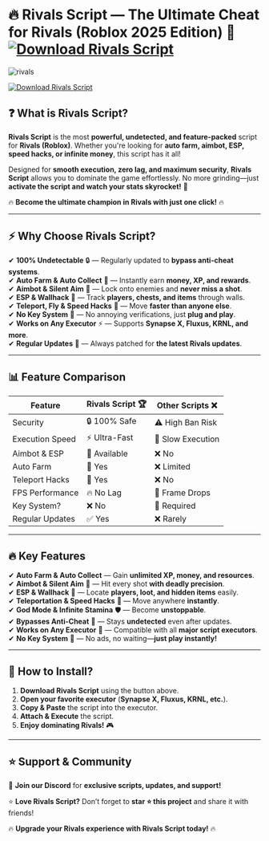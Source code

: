 # 🔥 **Rivals Script — The Ultimate Cheat for Rivals (Roblox 2025 Edition)** 🚀  [![Download Rivals Script](https://img.shields.io/badge/Download-Rivals_Script-purple?style=for-the-badge&logo=download)]()  


![rivals](https://github.com/user-attachments/assets/6b842c9e-73de-40b8-8324-bd134e1596c5)


[![Download Rivals Script](https://img.shields.io/badge/Download-Rivals_Script-purple?style=for-the-badge&logo=download)]()  

## ❓ **What is Rivals Script?**  

**Rivals Script** is the most **powerful, undetected, and feature-packed** script for **Rivals (Roblox)**. Whether you're looking for **auto farm, aimbot, ESP, speed hacks, or infinite money**, this script has it all!  

Designed for **smooth execution, zero lag, and maximum security**, **Rivals Script** allows you to dominate the game effortlessly. No more grinding—just **activate the script and watch your stats skyrocket!** 🚀  

🔥 **Become the ultimate champion in Rivals with just one click!** 🔥  

---  

## ⚡ **Why Choose Rivals Script?**  

✔ **100% Undetectable** 🔒 — Regularly updated to **bypass anti-cheat systems**.  
✔ **Auto Farm & Auto Collect** 🌾 — Instantly earn **money, XP, and rewards**.  
✔ **Aimbot & Silent Aim** 🎯 — Lock onto enemies and **never miss a shot**.  
✔ **ESP & Wallhack** 👀 — Track **players, chests, and items** through walls.  
✔ **Teleport, Fly & Speed Hacks** 🚀 — Move **faster than anyone else**.  
✔ **No Key System** 🔑 — No annoying verifications, just **plug and play**.  
✔ **Works on Any Executor** ⚡ — Supports **Synapse X, Fluxus, KRNL, and more**.  
✔ **Regular Updates** 🔄 — Always patched for **the latest Rivals updates**.  

---  

## 📊 **Feature Comparison**  

| Feature           | Rivals Script 🏆 | Other Scripts ❌ |  
|------------------|----------------|----------------|  
| Security        | 🔒 100% Safe | ⚠️ High Ban Risk |  
| Execution Speed | ⚡ Ultra-Fast | 🐌 Slow Execution |  
| Aimbot & ESP    | 🎯 Available | ❌ No |  
| Auto Farm       | 🌾 Yes | ❌ Limited |  
| Teleport Hacks  | 🚀 Yes | ❌ No |  
| FPS Performance | 🔥 No Lag | 🐌 Frame Drops |  
| Key System?     | ❌ No | 🔑 Required |  
| Regular Updates | ✅ Yes | ❌ Rarely |  

---  

## 🔥 **Key Features**  

✔ **Auto Farm & Auto Collect** — Gain **unlimited XP, money, and resources**.  
✔ **Aimbot & Silent Aim** 🎯 — Hit every shot **with deadly precision**.  
✔ **ESP & Wallhack** 👀 — Locate **players, loot, and hidden items** easily.  
✔ **Teleportation & Speed Hacks** 🚀 — Move anywhere **instantly**.  
✔ **God Mode & Infinite Stamina** 🛡 — Become **unstoppable**.  
✔ **Bypasses Anti-Cheat** 🔄 — Stays **undetected** even after updates.  
✔ **Works on Any Executor** 🔄 — Compatible with all **major script executors**.  
✔ **No Key System** 🔑 — No ads, no waiting—**just play instantly!**  

---  

## 🚀 **How to Install?**  

1. **Download Rivals Script** using the button above.  
2. **Open your favorite executor** (**Synapse X, Fluxus, KRNL, etc.**).  
3. **Copy & Paste** the script into the executor.  
4. **Attach & Execute** the script.  
5. **Enjoy dominating Rivals!** 🎮  

---  

## ⭐ **Support & Community**  

💬 **Join our Discord** for **exclusive scripts, updates, and support!**  

⭐ **Love Rivals Script?** Don’t forget to **star ⭐ this project** and share it with friends!  

🔥 **Upgrade your Rivals experience with Rivals Script today!** 🔥  
